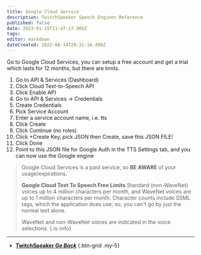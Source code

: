 ```yaml
---
title: Google Cloud Service
description: TwitchSpeaker Speech Engines Reference
published: false
date: 2023-01-15T11:47:17.905Z
tags: 
editor: markdown
dateCreated: 2022-08-14T20:31:16.498Z
---
```


Go to Google Cloud Services, you can setup a free account and get a trial which lasts for 12 months, but there are limits.

1. Go to API & Services (Dashboard)
2. Click Cloud Text-to-Speech API
3. Click Enable API
4. Go to API & Services -> Credentials
5. Create Credentials
6. Pick Service Account
7. Enter a service account name, i.e. tts
8. Click Create
9. Click Continue (no roles)
10. Click +Create Key, pick JSON then Create, save this JSON FILE!
11. Click Done
12. Point to this JSON file for Google Auth in the TTS Settings tab, and you can now use the Google engine

> Google Cloud Services is a paid service, so **BE AWARE** of your usage/expirations.
>
> **Google Cloud Text To Speech Free Limits**
Standard (non-WaveNet) voices up to 4 million characters per month, and WaveNet voices are up to 1 million characters per month. Character counts include SSML tags, which the application does use, so, you can't go by just the normal text alone.
>
> WaveNet and non-WaveNet voices are indicated in the voice selections.
{.is-info}

---

- [<i class="mdi mdi-chevron-left"></i>**TwitchSpeaker *Go Back***](/TwitchSpeaker)
{.btn-grid .my-5}